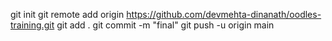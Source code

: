 
git init
git remote add origin https://github.com/devmehta-dinanath/oodles-training.git
git add .
git commit -m "final"
git push -u origin main